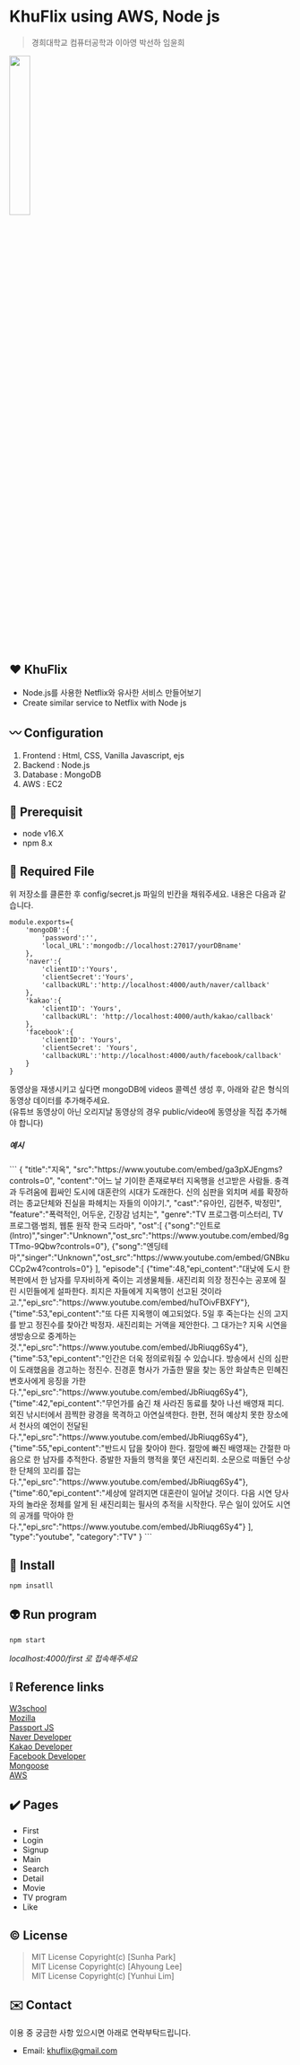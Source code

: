 # KhuFlix using AWS, Node js
> 경희대학교 컴퓨터공학과 이아영 박선하 임윤희

<img src="/uploads/fc33f0c989bfb6ebfd5049a5346ad4ba/KHUFLIX.PNG" width=27%/>


## :heart: KhuFlix
- Node.js를 사용한 Netflix와 유사한 서비스 만들어보기 
- Create similar service to Netflix with Node js

## :wavy_dash: Configuration
1. Frontend : Html, CSS, Vanilla Javascript, ejs
2. Backend : Node.js
3. Database : MongoDB
4. AWS : EC2

## :banana: Prerequisit
- node v16.X<br>
- npm 8.x

## :monkey: Required File
위 저장소를 클론한 후 config/secret.js 파일의 빈칸을 채워주세요. 내용은 다음과 같습니다.
```
module.exports={
    'mongoDB':{
        'password':'',
        'local_URL':'mongodb://localhost:27017/yourDBname'
    },
    'naver':{
        'clientID':'Yours',
        'clientSecret':'Yours',
        'callbackURL':'http://localhost:4000/auth/naver/callback'
    },
    'kakao':{
        'clientID': 'Yours',
        'callbackURL': 'http://localhost:4000/auth/kakao/callback'
    },
    'facebook':{
        'clientID': 'Yours',
        'clientSecret': 'Yours',
        'callbackURL':'http://localhost:4000/auth/facebook/callback'
    }
}
```
동영상을 재생시키고 싶다면 mongoDB에 videos 콜렉션 생성 후, 아래와 같은 형식의 동영상 데이터를 추가해주세요.<br>
(유튜브 동영상이 아닌 오리지날 동영상의 경우 public/video에 동영상을 직접 추가해야 합니다)<br>
<h5>예시</h5>
```
{
    "title":"지옥",
    "src":"https://www.youtube.com/embed/ga3pXJEngms?controls=0",
    "content":"어느 날 기이한 존재로부터 지옥행을 선고받은 사람들. 충격과 두려움에 휩싸인 도시에 대혼란의 시대가 도래한다. 신의 심판을 외치며 세를 확장하려는 종교단체와 진실을 파헤치는 자들의 이야기.",
    "cast":"유아인, 김현주, 박정민",
    "feature":"폭력적인, 어두운, 긴장감 넘치는",
    "genre":"TV 프로그램·미스터리, TV 프로그램·범죄, 웹툰 원작 한국 드라마",
    "ost":[
        {"song":"인트로(Intro)","singer":"Unknown","ost_src":"https://www.youtube.com/embed/8gTTmo-9Qbw?controls=0"},
        {"song":"엔딩테마","singer":"Unknown","ost_src":"https://www.youtube.com/embed/GNBkuCCp2w4?controls=0"}
        ],
    "episode":[
        {"time":48,"epi_content":"대낮에 도시 한복판에서 한 남자를 무자비하게 죽이는 괴생물체들. 새진리회 의장 정진수는 공포에 질린 시민들에게 설파한다. 죄지은 자들에게 지옥행이 선고된 것이라고.","epi_src":"https://www.youtube.com/embed/huTOivFBXFY"},
        {"time":53,"epi_content":"또 다른 지옥행이 예고되었다. 5일 후 죽는다는 신의 고지를 받고 정진수를 찾아간 박정자. 새진리회는 거액을 제안한다. 그 대가는? 지옥 시연을 생방송으로 중계하는 것.","epi_src":"https://www.youtube.com/embed/JbRiuqg6Sy4"},
        {"time":53,"epi_content":"인간은 더욱 정의로워질 수 있습니다. 방송에서 신의 심판이 도래했음을 경고하는 정진수. 진경훈 형사가 가출한 딸을 찾는 동안 화살촉은 민혜진 변호사에게 응징을 가한다.","epi_src":"https://www.youtube.com/embed/JbRiuqg6Sy4"},
        {"time":42,"epi_content":"무언가를 숨긴 채 사라진 동료를 찾아 나선 배영재 피디. 외진 낚시터에서 끔찍한 광경을 목격하고 아연실색한다. 한편, 전혀 예상치 못한 장소에서 천사의 예언이 전달된다.","epi_src":"https://www.youtube.com/embed/JbRiuqg6Sy4"},
        {"time":55,"epi_content":"반드시 답을 찾아야 한다. 절망에 빠진 배영재는 간절한 마음으로 한 남자를 추적한다. 증발한 자들의 행적을 쫓던 새진리회. 소문으로 떠돌던 수상한 단체의 꼬리를 잡는다.","epi_src":"https://www.youtube.com/embed/JbRiuqg6Sy4"},
        {"time":60,"epi_content":"세상에 알려지면 대혼란이 일어날 것이다. 다음 시연 당사자의 놀라운 정체를 알게 된 새진리회는 필사의 추적을 시작한다. 무슨 일이 있어도 시연의 공개를 막아야 한다.","epi_src":"https://www.youtube.com/embed/JbRiuqg6Sy4"}
        ],
    "type":"youtube",
    "category":"TV"
}
```

## :star2: Install
```sh
npm insatll
```

## :alien: Run program
```sh
npm start
```
_localhost:4000/first 로 접속해주세요_

## :grey_exclamation: Reference links
<a href="https://www.w3schools.com/">W3school</a><br>
<a href="https://developer.mozilla.org/ko/docs/Mozilla">Mozilla</a><br>
<a href="http://www.passportjs.org/">Passport JS<a/><br>
<a href="https://developers.naver.com/main/">Naver Developer</a><br>
<a href="https://developers.kakao.com/">Kakao Developer</a><br>
<a href="https://developers.facebook.com/?locale=ko_KR">Facebook Developer</a><br>
<a href="https://mongoosejs.com/">Mongoose</a><br>
<a href="https://aws.amazon.com/free/?trk=ps_a134p000003yHYmAAM&trkCampaign=acq_paid_search_brand&sc_channel=PS&sc_campaign=acquisition_KR&sc_publisher=Google&sc_category=Core-Main&sc_country=KR&sc_geo=APAC&sc_outcome=acq&sc_detail=aws&sc_content=Brand_Core_aws_e&sc_segment=444218215904&sc_medium=ACQ-P|PS-GO|Brand|Desktop|SU|Core-Main|Core|KR|EN|Text&s_kwcid=AL!4422!3!444218215904!e!!g!!aws&ef_id=Cj0KCQiAqbyNBhC2ARIsALDwAsDK3D5JI3YOpoI3HUBy3nGyWe-N5Dr0FLUGNXLk7DEtpO3vOcfcQDgaAtodEALw_wcB:G:s&s_kwcid=AL!4422!3!444218215904!e!!g!!aws&all-free-tier.sort-by=item.additionalFields.SortRank&all-free-tier.sort-order=asc&awsf.Free%20Tier%20Types=*all&awsf.Free%20Tier%20Categories=*all">AWS</a>

## :heavy_check_mark: Pages
- First
- Login
- Signup
- Main
- Search
- Detail
- Movie
- TV program
- Like

## © License
> MIT License Copyright(c) [Sunha Park]<br>
> MIT License Copyright(c) [Ahyoung Lee]<br>
> MIT License Copyright(c) [Yunhui Lim]

## :envelope: Contact
이용 중 궁금한 사항 있으시면 아래로 연락부탁드립니다.
- Email: khuflix@gmail.com